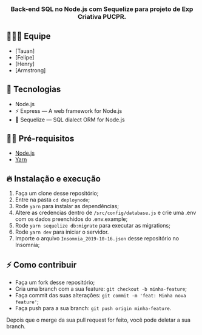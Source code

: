 
<h3 align="center">
  Back-end SQL no Node.js com Sequelize para projeto de Exp Criativa PUCPR.
</h3>

## 👨🏼‍💻 Equipe

- [Tauan]
- [Felipe]
- [Henry]
- [Armstrong]

## 🚀 Tecnologias 

- Node.js
- ⚡ Express — A web framework for Node.js
- 💾 Sequelize — SQL dialect ORM for Node.js

## ✋🏻 Pré-requisitos

- [Node.js](https://nodejs.org/en/)
- [Yarn](https://yarnpkg.com/pt-BR/docs/install)

## 🔥 Instalação e execução

1. Faça um clone desse repositório;
2. Entre na pasta `cd deploynode`;
3. Rode `yarn` para instalar as dependências;
4. Altere as credencias dentro de `/src/config/database.js` e crie uma .env com os dados preenchidos do .env.example;
5. Rode `yarn sequelize db:migrate` para executar as migrations;
6. Rode `yarn dev` para iniciar o servidor.
7. Importe o arquivo `Insomnia_2019-10-16.json` desse repositório no Insomnia;

## ⚡️ Como contribuir

- Faça um fork desse repositório;
- Cria uma branch com a sua feature: `git checkout -b minha-feature`;
- Faça commit das suas alterações: `git commit -m 'feat: Minha nova feature'`;
- Faça push para a sua branch: `git push origin minha-feature`.

Depois que o merge da sua pull request for feito, você pode deletar a sua branch.

